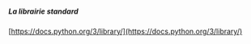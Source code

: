 ##### La librairie standard

[https://docs.python.org/3/library/](https://docs.python.org/3/library/)
